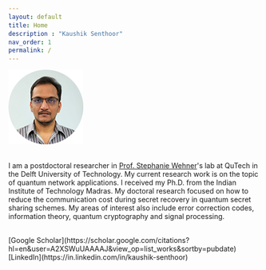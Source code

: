 ```yaml
---
layout: default
title: Home
description : "Kaushik Senthoor"
nav_order: 1
permalink: /
---
```


<img src="/my_pic_circ_150px.png" alt="My picture"/>

<br> I am a postdoctoral researcher in  [Prof. Stephanie Wehner](https://qutech.nl/person/stephanie-wehner/)'s lab at QuTech in the Delft University of Technology. My current research work is on the topic of quantum network applications. I received my Ph.D. from the Indian Institute of Technology Madras. My doctoral research focused on how to reduce the communication cost during secret recovery in quantum secret sharing schemes. My areas of interest also include error correction codes, information theory, quantum cryptography and signal processing.
  
<br>  
[Google Scholar](https://scholar.google.com/citations?hl=en&user=A2XSWuUAAAAJ&view_op=list_works&sortby=pubdate)
&emsp;[LinkedIn](https://in.linkedin.com/in/kaushik-senthoor)
  
